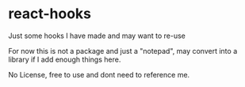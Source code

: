 # react-hooks
Just some hooks I have made and may want to re-use

For now this is not a package and just a "notepad", may convert into a library if I add enough things here.

No License, free to use and dont need to reference me.
